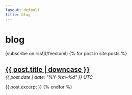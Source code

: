 ```yaml
---
layout: default
title: blog
---
```

<h1> blog </h1>
[subscribe on rss!](/feed.xml)
{% for post in site.posts %}
  <div>
    <h2 style="margin-bottom: 3px;"><a href="{{ post.url }}">{{ post.title | downcase }}</a></h2>
    <em>{{ post.date | date: "%Y-%m-%d" }} UTC</em>
    <p> {{ post.excerpt }}
{% endfor %}
